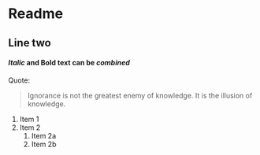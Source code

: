 # Readme 
## Line two

#### *Italic* and **Bold** text __can be *combined*__

Quote:

> Ignorance is not the greatest enemy of knowledge.
> It is the illusion of knowledge.

1. Item 1
1. Item 2
	1. Item 2a
	1. Item 2b
